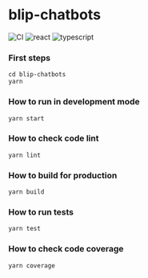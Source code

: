
# blip-chatbots

![CI](https://github.com/DanielJXavier/blip-chatbots/workflows/CI/badge.svg?branch=master)
![react](https://img.shields.io/github/package-json/dependency-version/DanielJXavier/blip-chatbots/react)
![typescript](https://img.shields.io/github/package-json/dependency-version/DanielJXavier/blip-chatbots/dev/typescript)

### First steps
    cd blip-chatbots
    yarn

### How to run in development mode
    yarn start

### How to check code lint
    yarn lint

### How to build for production
    yarn build

### How to run tests
    yarn test

### How to check code coverage
    yarn coverage
